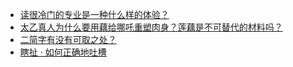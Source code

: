 + [读很冷门的专业是一种什么样的体验？](https://daily.zhihu.com/story/9779205)
+ [太乙真人为什么要用藕给哪吒重塑肉身？莲藕是不可替代的材料吗？](https://daily.zhihu.com/story/9779187)
+ [二简字有没有可取之处？](https://daily.zhihu.com/story/9779196)
+ [瞎扯 · 如何正确地吐槽](https://daily.zhihu.com/story/9779208)
